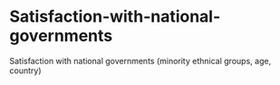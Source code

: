 # Satisfaction-with-national-governments
Satisfaction with national governments (minority ethnical groups, age, country)
